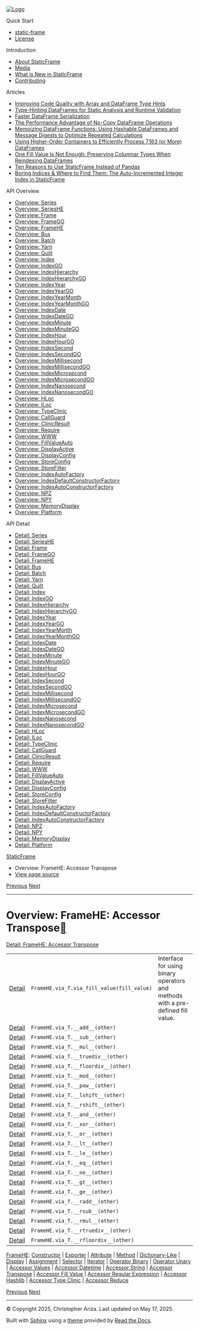 [![Logo](../_static/sf-logo-web_icon-small.png)](../index.md)

Quick Start

* [static-frame](../readme.md)
* [License](../license.md)

Introduction

* [About StaticFrame](../intro.md)
* [Media](../intro.md#media)
* [What is New in StaticFrame](../new.md)
* [Contributing](../contributing.md)

Articles

* [Improving Code Quality with Array and DataFrame Type Hints](../articles/guard.md)
* [Type-Hinting DataFrames for Static Analysis and Runtime Validation](../articles/ftyping.md)
* [Faster DataFrame Serialization](../articles/serialize.md)
* [The Performance Advantage of No-Copy DataFrame Operations](../articles/no_copy.md)
* [Memoizing DataFrame Functions: Using Hashable DataFrames and Message Digests to Optimize Repeated Calculations](../articles/hash.md)
* [Using Higher-Order Containers to Efficiently Process 7,163 (or More) DataFrames](../articles/uhoc.md)
* [One Fill Value Is Not Enough: Preserving Columnar Types When Reindexing DataFrames](../articles/fill_value.md)
* [Ten Reasons to Use StaticFrame Instead of Pandas](../articles/upgrade.md)
* [Boring Indices & Where to Find Them: The Auto-Incremented Integer Index in StaticFrame](../articles/aiii.md)

API Overview

* [Overview: Series](series.md)
* [Overview: SeriesHE](series_he.md)
* [Overview: Frame](frame.md)
* [Overview: FrameGO](frame_go.md)
* [Overview: FrameHE](frame_he.md)
* [Overview: Bus](bus.md)
* [Overview: Batch](batch.md)
* [Overview: Yarn](yarn.md)
* [Overview: Quilt](quilt.md)
* [Overview: Index](index.md)
* [Overview: IndexGO](index_go.md)
* [Overview: IndexHierarchy](index_hierarchy.md)
* [Overview: IndexHierarchyGO](index_hierarchy_go.md)
* [Overview: IndexYear](index_year.md)
* [Overview: IndexYearGO](index_year_go.md)
* [Overview: IndexYearMonth](index_year_month.md)
* [Overview: IndexYearMonthGO](index_year_month_go.md)
* [Overview: IndexDate](index_date.md)
* [Overview: IndexDateGO](index_date_go.md)
* [Overview: IndexMinute](index_minute.md)
* [Overview: IndexMinuteGO](index_minute_go.md)
* [Overview: IndexHour](index_hour.md)
* [Overview: IndexHourGO](index_hour_go.md)
* [Overview: IndexSecond](index_second.md)
* [Overview: IndexSecondGO](index_second_go.md)
* [Overview: IndexMillisecond](index_millisecond.md)
* [Overview: IndexMillisecondGO](index_millisecond_go.md)
* [Overview: IndexMicrosecond](index_microsecond.md)
* [Overview: IndexMicrosecondGO](index_microsecond_go.md)
* [Overview: IndexNanosecond](index_nanosecond.md)
* [Overview: IndexNanosecondGO](index_nanosecond_go.md)
* [Overview: HLoc](hloc.md)
* [Overview: ILoc](iloc.md)
* [Overview: TypeClinic](type_clinic.md)
* [Overview: CallGuard](call_guard.md)
* [Overview: ClinicResult](clinic_result.md)
* [Overview: Require](require.md)
* [Overview: WWW](www.md)
* [Overview: FillValueAuto](fill_value_auto.md)
* [Overview: DisplayActive](display_active.md)
* [Overview: DisplayConfig](display_config.md)
* [Overview: StoreConfig](store_config.md)
* [Overview: StoreFilter](store_filter.md)
* [Overview: IndexAutoFactory](index_auto_factory.md)
* [Overview: IndexDefaultConstructorFactory](index_default_constructor_factory.md)
* [Overview: IndexAutoConstructorFactory](index_auto_constructor_factory.md)
* [Overview: NPZ](npz.md)
* [Overview: NPY](npy.md)
* [Overview: MemoryDisplay](memory_display.md)
* [Overview: Platform](platform.md)

API Detail

* [Detail: Series](../api_detail/series.md)
* [Detail: SeriesHE](../api_detail/series_he.md)
* [Detail: Frame](../api_detail/frame.md)
* [Detail: FrameGO](../api_detail/frame_go.md)
* [Detail: FrameHE](../api_detail/frame_he.md)
* [Detail: Bus](../api_detail/bus.md)
* [Detail: Batch](../api_detail/batch.md)
* [Detail: Yarn](../api_detail/yarn.md)
* [Detail: Quilt](../api_detail/quilt.md)
* [Detail: Index](../api_detail/index.md)
* [Detail: IndexGO](../api_detail/index_go.md)
* [Detail: IndexHierarchy](../api_detail/index_hierarchy.md)
* [Detail: IndexHierarchyGO](../api_detail/index_hierarchy_go.md)
* [Detail: IndexYear](../api_detail/index_year.md)
* [Detail: IndexYearGO](../api_detail/index_year_go.md)
* [Detail: IndexYearMonth](../api_detail/index_year_month.md)
* [Detail: IndexYearMonthGO](../api_detail/index_year_month_go.md)
* [Detail: IndexDate](../api_detail/index_date.md)
* [Detail: IndexDateGO](../api_detail/index_date_go.md)
* [Detail: IndexMinute](../api_detail/index_minute.md)
* [Detail: IndexMinuteGO](../api_detail/index_minute_go.md)
* [Detail: IndexHour](../api_detail/index_hour.md)
* [Detail: IndexHourGO](../api_detail/index_hour_go.md)
* [Detail: IndexSecond](../api_detail/index_second.md)
* [Detail: IndexSecondGO](../api_detail/index_second_go.md)
* [Detail: IndexMillisecond](../api_detail/index_millisecond.md)
* [Detail: IndexMillisecondGO](../api_detail/index_millisecond_go.md)
* [Detail: IndexMicrosecond](../api_detail/index_microsecond.md)
* [Detail: IndexMicrosecondGO](../api_detail/index_microsecond_go.md)
* [Detail: IndexNanosecond](../api_detail/index_nanosecond.md)
* [Detail: IndexNanosecondGO](../api_detail/index_nanosecond_go.md)
* [Detail: HLoc](../api_detail/hloc.md)
* [Detail: ILoc](../api_detail/iloc.md)
* [Detail: TypeClinic](../api_detail/type_clinic.md)
* [Detail: CallGuard](../api_detail/call_guard.md)
* [Detail: ClinicResult](../api_detail/clinic_result.md)
* [Detail: Require](../api_detail/require.md)
* [Detail: WWW](../api_detail/www.md)
* [Detail: FillValueAuto](../api_detail/fill_value_auto.md)
* [Detail: DisplayActive](../api_detail/display_active.md)
* [Detail: DisplayConfig](../api_detail/display_config.md)
* [Detail: StoreConfig](../api_detail/store_config.md)
* [Detail: StoreFilter](../api_detail/store_filter.md)
* [Detail: IndexAutoFactory](../api_detail/index_auto_factory.md)
* [Detail: IndexDefaultConstructorFactory](../api_detail/index_default_constructor_factory.md)
* [Detail: IndexAutoConstructorFactory](../api_detail/index_auto_constructor_factory.md)
* [Detail: NPZ](../api_detail/npz.md)
* [Detail: NPY](../api_detail/npy.md)
* [Detail: MemoryDisplay](../api_detail/memory_display.md)
* [Detail: Platform](../api_detail/platform.md)

[StaticFrame](../index.md)

* Overview: FrameHE: Accessor Transpose
* [View page source](../_sources/api_overview/frame_he-accessor_transpose.rst.txt)

[Previous](frame_he-accessor_string.md "Overview: FrameHE: Accessor String")
[Next](frame_he-accessor_fill_value.md "Overview: FrameHE: Accessor Fill Value")

---

# Overview: FrameHE: Accessor Transpose[](#overview-framehe-accessor-transpose "Link to this heading")

[Detail: FrameHE: Accessor Transpose](../api_detail/frame_he-accessor_transpose.md#api-detail-framehe-accessor-transpose)

|  |  |  |
| --- | --- | --- |
| [Detail](../api_detail/frame_he-accessor_transpose.md#api-sig-framehe-via-t-via-fill-value) | `FrameHE.via_T.via_fill_value(fill_value)` | Interface for using binary operators and methods with a pre-defined fill value. |
| [Detail](../api_detail/frame_he-accessor_transpose.md#api-sig-framehe-via-t-add) | `FrameHE.via_T.__add__(other)` |  |
| [Detail](../api_detail/frame_he-accessor_transpose.md#api-sig-framehe-via-t-sub) | `FrameHE.via_T.__sub__(other)` |  |
| [Detail](../api_detail/frame_he-accessor_transpose.md#api-sig-framehe-via-t-mul) | `FrameHE.via_T.__mul__(other)` |  |
| [Detail](../api_detail/frame_he-accessor_transpose.md#api-sig-framehe-via-t-truediv) | `FrameHE.via_T.__truediv__(other)` |  |
| [Detail](../api_detail/frame_he-accessor_transpose.md#api-sig-framehe-via-t-floordiv) | `FrameHE.via_T.__floordiv__(other)` |  |
| [Detail](../api_detail/frame_he-accessor_transpose.md#api-sig-framehe-via-t-mod) | `FrameHE.via_T.__mod__(other)` |  |
| [Detail](../api_detail/frame_he-accessor_transpose.md#api-sig-framehe-via-t-pow) | `FrameHE.via_T.__pow__(other)` |  |
| [Detail](../api_detail/frame_he-accessor_transpose.md#api-sig-framehe-via-t-lshift) | `FrameHE.via_T.__lshift__(other)` |  |
| [Detail](../api_detail/frame_he-accessor_transpose.md#api-sig-framehe-via-t-rshift) | `FrameHE.via_T.__rshift__(other)` |  |
| [Detail](../api_detail/frame_he-accessor_transpose.md#api-sig-framehe-via-t-and) | `FrameHE.via_T.__and__(other)` |  |
| [Detail](../api_detail/frame_he-accessor_transpose.md#api-sig-framehe-via-t-xor) | `FrameHE.via_T.__xor__(other)` |  |
| [Detail](../api_detail/frame_he-accessor_transpose.md#api-sig-framehe-via-t-or) | `FrameHE.via_T.__or__(other)` |  |
| [Detail](../api_detail/frame_he-accessor_transpose.md#api-sig-framehe-via-t-lt) | `FrameHE.via_T.__lt__(other)` |  |
| [Detail](../api_detail/frame_he-accessor_transpose.md#api-sig-framehe-via-t-le) | `FrameHE.via_T.__le__(other)` |  |
| [Detail](../api_detail/frame_he-accessor_transpose.md#api-sig-framehe-via-t-eq) | `FrameHE.via_T.__eq__(other)` |  |
| [Detail](../api_detail/frame_he-accessor_transpose.md#api-sig-framehe-via-t-ne) | `FrameHE.via_T.__ne__(other)` |  |
| [Detail](../api_detail/frame_he-accessor_transpose.md#api-sig-framehe-via-t-gt) | `FrameHE.via_T.__gt__(other)` |  |
| [Detail](../api_detail/frame_he-accessor_transpose.md#api-sig-framehe-via-t-ge) | `FrameHE.via_T.__ge__(other)` |  |
| [Detail](../api_detail/frame_he-accessor_transpose.md#api-sig-framehe-via-t-radd) | `FrameHE.via_T.__radd__(other)` |  |
| [Detail](../api_detail/frame_he-accessor_transpose.md#api-sig-framehe-via-t-rsub) | `FrameHE.via_T.__rsub__(other)` |  |
| [Detail](../api_detail/frame_he-accessor_transpose.md#api-sig-framehe-via-t-rmul) | `FrameHE.via_T.__rmul__(other)` |  |
| [Detail](../api_detail/frame_he-accessor_transpose.md#api-sig-framehe-via-t-rtruediv) | `FrameHE.via_T.__rtruediv__(other)` |  |
| [Detail](../api_detail/frame_he-accessor_transpose.md#api-sig-framehe-via-t-rfloordiv) | `FrameHE.via_T.__rfloordiv__(other)` |  |

[FrameHE](frame_he.md#api-overview-framehe): [Constructor](frame_he-constructor.md#api-overview-framehe-constructor) | [Exporter](frame_he-exporter.md#api-overview-framehe-exporter) | [Attribute](frame_he-attribute.md#api-overview-framehe-attribute) | [Method](frame_he-method.md#api-overview-framehe-method) | [Dictionary-Like](frame_he-dictionary_like.md#api-overview-framehe-dictionary-like) | [Display](frame_he-display.md#api-overview-framehe-display) | [Assignment](frame_he-assignment.md#api-overview-framehe-assignment) | [Selector](frame_he-selector.md#api-overview-framehe-selector) | [Iterator](frame_he-iterator.md#api-overview-framehe-iterator) | [Operator Binary](frame_he-operator_binary.md#api-overview-framehe-operator-binary) | [Operator Unary](frame_he-operator_unary.md#api-overview-framehe-operator-unary) | [Accessor Values](frame_he-accessor_values.md#api-overview-framehe-accessor-values) | [Accessor Datetime](frame_he-accessor_datetime.md#api-overview-framehe-accessor-datetime) | [Accessor String](frame_he-accessor_string.md#api-overview-framehe-accessor-string) | [Accessor Transpose](#api-overview-framehe-accessor-transpose) | [Accessor Fill Value](frame_he-accessor_fill_value.md#api-overview-framehe-accessor-fill-value) | [Accessor Regular Expression](frame_he-accessor_regular_expression.md#api-overview-framehe-accessor-regular-expression) | [Accessor Hashlib](frame_he-accessor_hashlib.md#api-overview-framehe-accessor-hashlib) | [Accessor Type Clinic](frame_he-accessor_type_clinic.md#api-overview-framehe-accessor-type-clinic) | [Accessor Reduce](frame_he-accessor_reduce.md#api-overview-framehe-accessor-reduce)

[Previous](frame_he-accessor_string.md "Overview: FrameHE: Accessor String")
[Next](frame_he-accessor_fill_value.md "Overview: FrameHE: Accessor Fill Value")

---

© Copyright 2025, Christopher Ariza.
Last updated on May 17, 2025.

Built with [Sphinx](https://www.sphinx-doc.org/) using a
[theme](https://github.com/readthedocs/sphinx_rtd_theme)
provided by [Read the Docs](https://readthedocs.org).